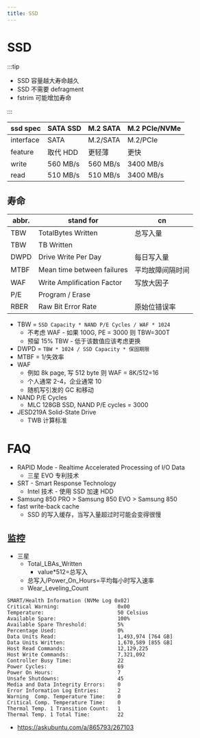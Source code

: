 ```yaml
---
title: SSD
---
```


# SSD

:::tip

- SSD 容量越大寿命越久
- SSD 不需要 defragment
- fstrim 可能增加寿命

:::

| ssd spec  | SATA SSD | M.2 SATA | M.2 PCIe/NVMe |
| --------- | -------- | -------- | ------------- |
| interface | SATA     | M.2/SATA | M.2/PCIe      |
| feature   | 取代 HDD | 更轻薄   | 更快          |
| write     | 560 MB/s | 560 MB/s | 3400 MB/s     |
| read      | 510 MB/s | 510 MB/s | 3400 MB/s     |

## 寿命

| abbr. | stand for                  | cn               |
| ----- | -------------------------- | ---------------- |
| TBW   | TotalBytes Written         | 总写入量         |
| TBW   | TB Written
| DWPD  | Drive Write Per Day        | 每日写入量       |
| MTBF  | Mean time between failures | 平均故障间隔时间 |
| WAF   | Write Amplification Factor | 写放大因子       |
| P/E   | Program / Erase            |
| RBER  | Raw Bit Error Rate         | 原始位错误率     |

- TBW = `SSD Capacity * NAND P/E Cycles / WAF * 1024`
  - 不考虑 WAF - 如果 100G, PE = 3000 则 TBW=300T
  - 预留 15% TBW - 低于该数值应该考虑更换
- DWPD = `TBW * 1024 / SSD Capacity * 保固期限`
- MTBF = 1/失效率
- WAF
  - 例如 8k page, 写 512 byte 则 WAF = 8K/512=16
  - 个人通常 2-4，企业通常 10
  - 随机写引发的 GC 和移动
- NAND P/E Cycles
  - MLC 128GB SSD, NAND P/E cycles = 3000
- JESD219A Solid-State Drive
  - TWB 计算标准

# FAQ

- RAPID Mode - Realtime Accelerated Processing of I/O Data
  - 三星 EVO 专利技术
- SRT - Smart Response Technology
  - Intel 技术 - 使用 SSD 加速 HDD
- Samsung 850 PRO > Samsung 850 EVO > Samsung 850
- fast write-back cache
  - SSD 的写入缓存，当写入量超过时可能会变得很慢

## 监控

- 三星
  - Total_LBAs_Written
    - value\*512=总写入
  - 总写入/Power_On_Hours=平均每小时写入速率
  - Wear_Leveling_Count

```
SMART/Health Information (NVMe Log 0x02)
Critical Warning:                   0x00
Temperature:                        50 Celsius
Available Spare:                    100%
Available Spare Threshold:          5%
Percentage Used:                    0%
Data Units Read:                    1,493,974 [764 GB]
Data Units Written:                 1,670,589 [855 GB]
Host Read Commands:                 12,129,225
Host Write Commands:                7,321,092
Controller Busy Time:               22
Power Cycles:                       69
Power On Hours:                     7
Unsafe Shutdowns:                   45
Media and Data Integrity Errors:    0
Error Information Log Entries:      2
Warning  Comp. Temperature Time:    0
Critical Comp. Temperature Time:    0
Thermal Temp. 1 Transition Count:   1
Thermal Temp. 1 Total Time:         22
```

- https://askubuntu.com/a/865793/267103

